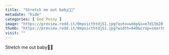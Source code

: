 ```yaml
---
title:  "Stretch me out baby🥰🤪"
metadate: "hide"
categories: [ God Pussy ]
image: "https://preview.redd.it/0mpxicthtdj51.jpg?auto=webp&s=e7d13b28f8c17b537cd46c8833adb7088adc03f1"
thumb: "https://preview.redd.it/0mpxicthtdj51.jpg?width=640&crop=smart&auto=webp&s=f94fa0c1a0e8a42e288da4a7619a9d10f6ce0774"
visit: ""
---
```

Stretch me out baby🥰🤪

